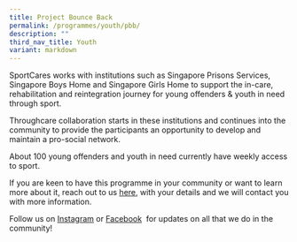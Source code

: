 ```yaml
---
title: Project Bounce Back
permalink: /programmes/youth/pbb/
description: ""
third_nav_title: Youth
variant: markdown
---
```

SportCares works with institutions such as Singapore Prisons Services, Singapore Boys Home and Singapore Girls Home to support the in-care, rehabilitation and reintegration journey for young offenders & youth in need through sport.

Throughcare collaboration starts in these institutions and continues into the community to provide the participants an opportunity to develop and maintain a pro-social network. 
 
About 100 young offenders and youth in need currently have weekly access to sport.

If you are keen to have this programme in your community or want to learn more about it, reach out to us [here](mailto:sportcares@sport.gov.sg), with your details and we will contact you with more information.

Follow us on&nbsp;[Instagram](https://www.instagram.com/sportcares/)&nbsp;or&nbsp;[Facebook](https://www.facebook.com/SportCaresSG)&nbsp; for updates on all that we do in the community!